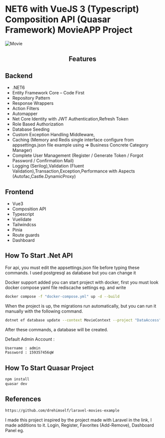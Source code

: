 # NET6 with VueJS 3 (Typescript) Composition API (Quasar Framework) MovieAPP Project

<img alt="Movie" src="assets/Movie.gif"> </img>

**<h2 align="center">Features</p>**

## Backend
- .NET6
- Entity Framework Core – Code First
- Repository Pattern
- Response Wrappers
- Action Filters
- Automapper
- Net Core Identity with JWT Authentication,Refresh Token
- Role Based Authorization
- Database Seeding
- Custom Exception Handling Middleware,
- Caching (Memory and Redis single interface configure from appsettings.json file example using => Business Concrete Category Manager)
- Complete User Management  (Register / Generate Token / Forgot Password / Confirmation Mail)
- Logging (Serilog),Validation (Fluent Validation),Transaction,Exception,Performance with Aspects (Autofac,Castle.DynamicProxy)

## Frontend
- Vue3
- Composition API
- Typescript
- Vuelidate
- Tailwindcss
- Pinia
- Route guards
- Dashboard

## How To Start .Net API

For api, you must edit the appsettings.json file before typing these commands.
I used postgresql as database but you can change it

Docker support added you can start project with docker, first you must look docker compose yaml file rediscache settings eg. and write 

```sh
docker compose -f "docker-compose.yml" up -d --build
```
When the project is up, the migrations run automatically, but you can run it manually with the following command.

```sh
dotnet ef database update --context MovieContext --project "DataAccess" --startup-project "WebAPI"
```

After these commands, a database will be created. 


Default Admin Account : 

```sh
Username : admin
Password : 159357456qW
```


## How To Start Quasar Project


```sh
npm install
quasar dev
```

## References

```sh
https://github.com/drehimself/laravel-movies-example
```

I made this project inspired by the project made with Laravel in the link, I made additions to it.
Login, Register, Favorites (Add-Remove), Dashboard Panel eg.

